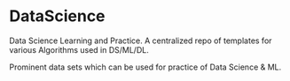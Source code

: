 # DataScience

Data Science Learning and Practice. A centralized repo of templates for various Algorithms used in DS/ML/DL.

Prominent data sets which can be used for practice of Data Science & ML.
